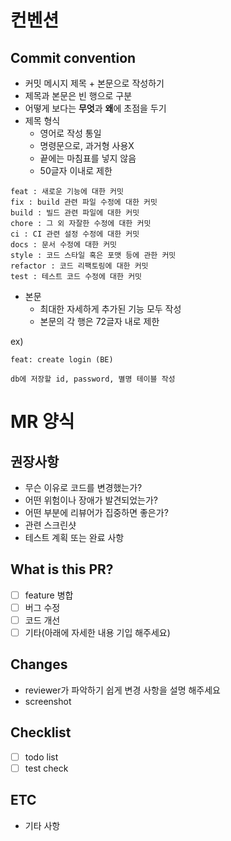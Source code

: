 # 컨벤션



## **Commit convention**

- 커밋 메시지 제목 + 본문으로 작성하기
- 제목과 본문은 빈 행으로 구분
- 어떻게 보다는 **무엇**과 **왜**에 초점을 두기
- 제목 형식
  - 영어로 작성 통일
  - 명령문으로, 과거형 사용X
  - 끝에는 마침표를 넣지 않음
  - 50글자 이내로 제한

```
feat : 새로운 기능에 대한 커밋
fix : build 관련 파일 수정에 대한 커밋
build : 빌드 관련 파일에 대한 커밋
chore : 그 외 자잘한 수정에 대한 커밋
ci : CI 관련 설정 수정에 대한 커밋
docs : 문서 수정에 대한 커밋
style : 코드 스타일 혹은 포맷 등에 관한 커밋
refactor : 코드 리팩토링에 대한 커밋
test : 테스트 코드 수정에 대한 커밋
```

- 본문
  - 최대한 자세하게 추가된 기능 모두 작성
  - 본문의 각 행은 72글자 내로 제한

ex)

```
feat: create login (BE)

db에 저장할 id, password, 별명 테이블 작성
```

# **MR 양식**

## **권장사항**

- 무슨 이유로 코드를 변경했는가?
- 어떤 위험이나 장애가 발견되었는가?
- 어떤 부분에 리뷰어가 집중하면 좋은가?
- 관련 스크린샷
- 테스트 계획 또는 완료 사항

## **What is this PR?**

- [ ]  feature 병합
- [ ]  버그 수정
- [ ]  코드 개선
- [ ]  기타(아래에 자세한 내용 기입 해주세요)

## **Changes**

- reviewer가 파악하기 쉽게 변경 사항을 설명 해주세요
- screenshot

## **Checklist**

- [ ]  todo list
- [ ]  test check

## **ETC**

- 기타 사항